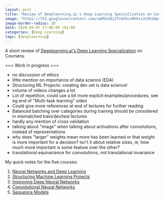 ```yaml
---
layout: post
title: "Review of Deeplearning.ai's Deep Learning Specialization on Coursera"
image: "https://lh3.googleusercontent.com/uaM5d3QjZTcbFbcuMVkzi3t9U2Bpq3Y4KW1g1Cb8stpiIjzx4aVT2vSQwNjBcewVUUf8EVom30osMCuWJlRs_4p0epB-SA7cTrb2OB99vbJeC0tvD0oOD7QMX9xbhzcArOC1q1gQjcDCNyOG1YIP3fDTn6BZlxH-SQND7IiN7cFBaVzmFCMj3QkFW9VZtVOyxHPoJ_kV9Q9rbSydpDpfB7Hzj9F9M_S_RgSPUJ3gbTj89pqA7im1RgRIkwfpPbjUopK83KYn_ygE2QD5lEyTnHJ1ybEZKED60eBn8BJPmN4aueVMJrpiSfAM_IDDZN2nmr7vysfr78zD179d8BJ7Fof4iHl-HNdFO6-zLf3_uo2sv9uILz7Gafo1s9W4W1MpwWXKariTlkw-2vh20zFJf_H8o3_Pn_DQ6QH4FtyrHSn457EaOz9M3f8AbNtaXf16OwsaNviRbEX4GumQVpw1Q1zsEEohNezJmfBgPK1ZA2qb4xgZMLo8kqatZQMLdrxNmR66WRO-kUluMTtfZmQcyf8TrhDnQeK08aAxPKX_membnjwspRiLYiMPW9Lp6jrV4zZrnMp21TrOluIexpFDMYnChavyMdaNWGf9qlCyZZwciOgNQ3yJGlG5wQnFUxJ4aMPxvYOZFBZrB0qwg9mt5qGI-c6UcyUbdKlMaQkhQGnQ7O5AWVgyWzrqDzoXBVeCUJjQ0vYFXiTc1IhB5x1TuPaV3ZcOeCIdmlcb2o03HNlHP7QHk8pOVl0=s225-no" 
image-border-radius: 20
date: 2020-04-07 17:00:00 +01:00
categories: [Deep Learning]
tags: [deeplearning]
---
```


A short review of [Deeplearning.ai's Deep Learning Specialization](https://www.coursera.org/specializations/deep-learning) on Coursera.

=== Work in progress ===

- no discussion of ethics
- little mention on importance of data science (EDA)
- Structuring ML Projects: creating dev set is data science!
- volume of videos changes a lot
- Lot of repetition, could use a bit more explicit examples/procedures, see eg end of "Multi-task learning" video
- Could give more references at end of lectures for further reading
- Balanced batching over categories during training should be considered in mismatched train/dev/test lectures
- hardly any mention of cross validation
- talking about "image" when talking about activations after convolutions, instead of representations
- why does "larger" weights mean more has been learned or that weight is more important for a decision? Isn't it about relative sizes, ie, how much more important is some feature over the other?
- translational equivariance for convolutions, not translational invariance

My quick notes for the five courses:
1. [Neural Networks and Deep Learning](2020-04-07-deeplearningai-nns-and-dl.md)
2. [Structuring Machine Learning Projects](2020-04-07-deeplearningai-structuring-ml-projects.md)
3. [Improving Deep Neural Networks](2020-04-07-deeplearningai-improving-dnn.md)
4. [Convolutional Neural Networks](2020-04-07-deeplearningai-convnets.md)
5. [Sequence Models](2020-04-07-deeplearningai-sequence.md)